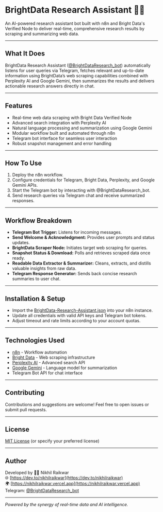 # BrightData Research Assistant 🤖🌐

An AI-powered research assistant bot built with n8n and Bright Data's Verified Node to deliver real-time, comprehensive research results by scraping and summarizing web data.

---

## What It Does

BrightData Research Assistant ([@BrightDataResearch_bot](https://t.me/BrightDataResearch_bot)) automatically listens for user queries via Telegram, fetches relevant and up-to-date information using BrightData’s web scraping capabilities combined with Perplexity AI and Google Gemini, then summarizes the results and delivers actionable research answers directly in chat.

---

## Features

- Real-time web data scraping with Bright Data Verified Node  
- Advanced search integration with Perplexity AI  
- Natural language processing and summarization using Google Gemini  
- Modular workflow built and automated through n8n  
- Telegram bot interface for seamless user interaction  
- Robust snapshot management and error handling  

---

## How To Use

1. Deploy the n8n workflow.  
2. Configure credentials for Telegram, Bright Data, Perplexity, and Google Gemini APIs.  
3. Start the Telegram bot by interacting with @BrightDataResearch_bot.  
4. Send research queries via Telegram chat and receive summarized responses.

---

## Workflow Breakdown

- **Telegram Bot Trigger:** Listens for incoming messages.  
- **Send Welcome & Acknowledgment:** Provides user prompts and status updates.  
- **BrightData Scraper Node:** Initiates target web scraping for queries.  
- **Snapshot Status & Download:** Polls and retrieves scraped data once ready.  
- **Readable Data Extractor & Summarizer:** Cleans, extracts, and distills valuable insights from raw data.  
- **Telegram Response Generator:** Sends back concise research summaries to user chat.

---

## Installation & Setup

- Import the [BrightData-Research-Assistant.json](link-to-your-json) into your n8n instance.  
- Update all credentials with valid API keys and Telegram bot tokens.  
- Adjust timeout and rate limits according to your account quotas.

---

## Technologies Used

- [n8n](https://n8n.io/) - Workflow automation  
- [Bright Data](https://brightdata.com/) - Web scraping infrastructure  
- [Perplexity AI](https://www.perplexity.ai/) - Advanced search API  
- [Google Gemini](https://developers.google.com/ai) - Language model for summarization  
- Telegram Bot API for chat interface

---

## Contributing

Contributions and suggestions are welcome! Feel free to open issues or submit pull requests.

---

## License

[MIT License](LICENSE) (or specify your preferred license)

---

## Author

Developed by 👨‍💻 Nikhil Raikwar  
🌐 [https://dev.to/nikhilraikwar](https://dev.to/nikhilraikwar)  
🌍 [https://nikhilraikwar.vercel.app](https://nikhilraikwar.vercel.app)  
Telegram: [@BrightDataResearch_bot](https://t.me/BrightDataResearch_bot)

---

*Powered by the synergy of real-time data and AI intelligence.*

